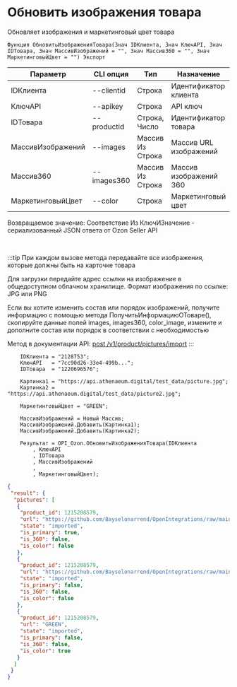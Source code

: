 ﻿---
sidebar_position: 9
---

# Обновить изображения товара
 Обновляет изображения и маркетинговый цвет товара



`Функция ОбновитьИзображенияТовара(Знач IDКлиента, Знач КлючAPI, Знач IDТовара, Знач МассивИзображений = "", Знач Массив360 = "", Знач МаркетинговыйЦвет = "") Экспорт`

  | Параметр | CLI опция | Тип | Назначение |
  |-|-|-|-|
  | IDКлиента | --clientid | Строка | Идентификатор клиента |
  | КлючAPI | --apikey | Строка | API ключ |
  | IDТовара | --productid | Строка, Число | Идентификатор товара |
  | МассивИзображений | --images | Массив Из Строка | Массив URL изображений |
  | Массив360 | --images360 | Массив Из Строка | Массив изображений 360 |
  | МаркетинговыйЦвет | --color | Строка | Маркетинговый цвет |

  
  Возвращаемое значение:   Соответствие Из КлючИЗначение - сериализованный JSON ответа от Ozon Seller API

<br/>

:::tip
При каждом вызове метода передавайте все изображения, которые должны быть на карточке товара

 Для загрузки передайте адрес ссылки на изображение в общедоступном облачном хранилище. Формат изображения по ссылке: JPG или PNG

 Если вы хотите изменить состав или порядок изображений, получите информацию с помощью метода ПолучитьИнформациюОТоваре(), скопируйте данные полей images, images360, color_image, измените и дополните состав или порядок в соответствии с необходимостью

 Метод в документации API: [post /v1/product/pictures/import](https://docs.ozon.ru/api/seller/#operation/ProductAPI_ProductImportPictures)
:::
<br/>


```bsl title="Пример кода"
    IDКлиента = "2128753";
    КлючAPI   = "7cc90d26-33e4-499b...";
    IDТовара  = "1220696576";

    Картинка1 = "https://api.athenaeum.digital/test_data/picture.jpg";
    Картинка2 = "https://api.athenaeum.digital/test_data/picture2.jpg";

    МаркетинговыйЦвет = "GREEN";

    МассивИзображений = Новый Массив;
    МассивИзображений.Добавить(Картинка1);
    МассивИзображений.Добавить(Картинка2);

    Результат = OPI_Ozon.ОбновитьИзображенияТовара(IDКлиента
        , КлючAPI
        , IDТовара
        , МассивИзображений
        ,
        , МаркетинговыйЦвет);
```
    



```json title="Результат"
{
 "result": {
  "pictures": [
   {
    "product_id": 1215208579,
    "url": "https://github.com/Bayselonarrend/OpenIntegrations/raw/main/service/test_data/picture.jpg",
    "state": "imported",
    "is_primary": true,
    "is_360": false,
    "is_color": false
   },
   {
    "product_id": 1215208579,
    "url": "https://github.com/Bayselonarrend/OpenIntegrations/raw/main/service/test_data/picture2.jpg",
    "state": "imported",
    "is_primary": false,
    "is_360": false,
    "is_color": false
   },
   {
    "product_id": 1215208579,
    "url": "GREEN",
    "state": "imported",
    "is_primary": false,
    "is_360": false,
    "is_color": true
   }
  ]
 }
}
```
